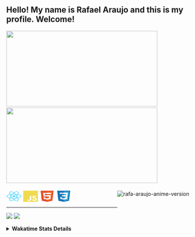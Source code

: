 ## Hello! My name is Rafael Araujo and this is my profile. Welcome!

<div>
  <img height="200"  width="400" src="https://github-readme-stats.vercel.app/api?username=rafa-araujo&show_icons=true&theme=dracula&include_all_commits=true&count_private=true"/>
  <img height="200" width="400" src="https://github-readme-stats.vercel.app/api/top-langs/?username=rafa-araujo&layout=compact&langs_count=7&theme=dracula"/>
</div>

<div style="display: inline_block"><br>
  <img align="center" alt="Rafa-React" height="30" width="40" src="https://raw.githubusercontent.com/devicons/devicon/master/icons/react/react-original.svg">
  <img align="center" alt="Rafa-Js" height="30" width="40" src="https://raw.githubusercontent.com/devicons/devicon/master/icons/javascript/javascript-plain.svg">
  <img align="center" alt="Rafa-HTML" height="30" width="40" src="https://raw.githubusercontent.com/devicons/devicon/master/icons/html5/html5-original.svg">
  <img align="center" alt="Rafa-CSS" height="30" width="40" src="https://raw.githubusercontent.com/devicons/devicon/master/icons/css3/css3-original.svg">
  <img align="right" height="200" width="210" alt="rafa-araujo-anime-version" src="https://cdn.discordapp.com/attachments/872942902454681690/872943127726538823/mygif.gif">
</div>

 * * *
 
 <a href = "mailto:rafacarlosaraujo@gmail.com"><img src="https://img.shields.io/badge/-Gmail-%23333?style=for-the-badge&logo=gmail&logoColor=white" target="_blank"></a>
  <a href="https://www.linkedin.com/in/rafael-carlos-ara%C3%BAjo" target="_blank"><img src="https://img.shields.io/badge/-LinkedIn-%230077B5?style=for-the-badge&logo=linkedin&logoColor=white" target="_blank"></a>

<details>
  <summary><b>Wakatime Stats Details</b></summary>
       <div align="justify">
        
<!--START_SECTION:waka-->
![Profile Views](http://img.shields.io/badge/Profile%20Views-0-blue)

**🐱 My GitHub Data** 

> 🏆 284 Contributions in the Year 2021
 > 
> 📦 82.3 kB Used in GitHub's Storage 
 > 
> 💼 Opted to Hire
 > 
> 📜 8 Public Repositories 
 > 
> 🔑 0 Private Repositories  
 > 
**I'm a Night 🦉** 

```text
🌞 Morning    9 commits      █░░░░░░░░░░░░░░░░░░░░░░░░   7.09% 
🌆 Daytime    43 commits     ████████░░░░░░░░░░░░░░░░░   33.86% 
🌃 Evening    54 commits     ██████████░░░░░░░░░░░░░░░   42.52% 
🌙 Night      21 commits     ████░░░░░░░░░░░░░░░░░░░░░   16.54%

```
📅 **I'm Most Productive on Monday** 

```text
Monday       31 commits     ██████░░░░░░░░░░░░░░░░░░░   24.41% 
Tuesday      21 commits     ████░░░░░░░░░░░░░░░░░░░░░   16.54% 
Wednesday    25 commits     █████░░░░░░░░░░░░░░░░░░░░   19.69% 
Thursday     19 commits     ███░░░░░░░░░░░░░░░░░░░░░░   14.96% 
Friday       18 commits     ███░░░░░░░░░░░░░░░░░░░░░░   14.17% 
Saturday     13 commits     ██░░░░░░░░░░░░░░░░░░░░░░░   10.24% 
Sunday       0 commits      ░░░░░░░░░░░░░░░░░░░░░░░░░   0.0%

```


📊 **This Week I Spent My Time On** 

```text
⌚︎ Time Zone: America/Sao_Paulo

💬 Programming Languages: 
JavaScript               4 hrs 2 mins        ███████████████░░░░░░░░░░   63.01% 
JSX                      2 hrs 16 mins       ████████░░░░░░░░░░░░░░░░░   35.45% 
CSS                      4 mins              ░░░░░░░░░░░░░░░░░░░░░░░░░   1.29% 
Markdown                 0 secs              ░░░░░░░░░░░░░░░░░░░░░░░░░   0.25%

🔥 Editors: 
VS Code                  6 hrs 24 mins       █████████████████████████   100.0%

🐱‍💻 Projects: 
trybe-exercises          3 hrs 36 mins       ██████████████░░░░░░░░░░░   56.17% 
movie-cards-library      2 hrs 33 mins       ██████████░░░░░░░░░░░░░░░   40.02% 
sd-013-a-project-movie-ca14 mins             █░░░░░░░░░░░░░░░░░░░░░░░░   3.82%

💻 Operating System: 
Linux                    6 hrs 24 mins       █████████████████████████   100.0%

```

**I Mostly Code in HTML** 

```text
HTML                     2 repos             ████████████████░░░░░░░░░   66.67% 
JavaScript               1 repo              ████████░░░░░░░░░░░░░░░░░   33.33%

```


**Timeline**

![Chart not found](https://raw.githubusercontent.com/rafa-araujo/rafa-araujo/main/charts/bar_graph.png) 


 Last Updated on 28/09/2021
<!--END_SECTION:waka-->

  </details> 
</div>
